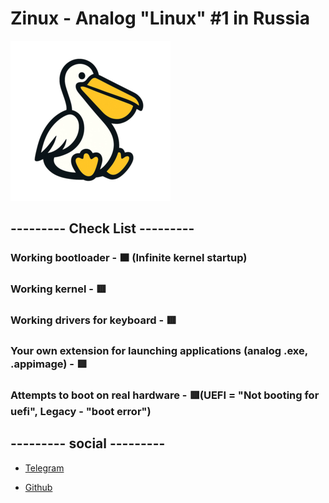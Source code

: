 # Zinux - Analog "Linux" #1 in Russia
![Logo Image](assets/logo1-256.png)
## --------- Check List ---------
### Working bootloader - 🟧 (Infinite kernel startup)
### Working kernel - 🟥
### Working drivers for keyboard - 🟥
### Your own extension for launching applications (analog .exe, .appimage) - 🟥
### Attempts to boot on real hardware - 🟥(UEFI = "Not booting for uefi", Legacy - "boot error")
## --------- social ---------
- [Telegram](https://t.me/Zinux_channel)

- [Github](https://github.com/Norton42qq/Zinux/issues)
